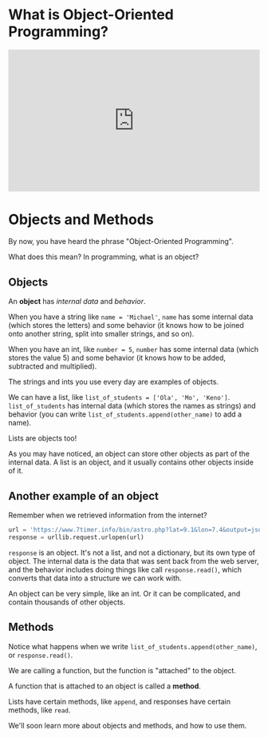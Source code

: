 # What is Object-Oriented Programming?

<div style="position: relative; padding-bottom: 56.25%; height: 0;"><iframe src="https://www.youtube.com/embed/GscjD5I1L-I?rel=0" title="YouTube video player" frameborder="0" allow="accelerometer; autoplay; clipboard-write; encrypted-media; gyroscope; picture-in-picture" allowfullscreen style="position: absolute; top: 0; left: 0; width: 100%; height: 100%;"></iframe></div>

# Objects and Methods

By now, you have heard the phrase "Object-Oriented Programming".

What does this mean? In programming, what is an object?

## Objects

An **object** has _internal data_ and _behavior_.

When you have a string like `name = 'Michael'`, `name` has some internal data (which stores the letters) and some behavior (it knows how to be joined onto another string, split into smaller strings, and so on).

When you have an int, like `number = 5`, `number` has some internal data (which stores the value 5) and some behavior (it knows how to be added, subtracted and multiplied).

The strings and ints you use every day are examples of objects.

We can have a list, like `list_of_students = ['Ola', 'Mo', 'Keno']`. `list_of_students` has internal data (which stores the names as strings) and behavior (you can write `list_of_students.append(other_name)` to add a name).

Lists are objects too!

As you may have noticed, an object can store other objects as part of the internal data. A list is an object, and it usually contains other objects inside of it.

## Another example of an object

Remember when we retrieved information from the internet?

```python
url = 'https://www.7timer.info/bin/astro.php?lat=9.1&lon=7.4&output=json'
response = urllib.request.urlopen(url)
```

`response` is an object. It's not a list, and not a dictionary, but its own type of object. The internal data is the data that was sent back from the web server, and the behavior includes doing things like call `response.read()`, which converts that data into a structure we can work with.

An object can be very simple, like an int. Or it can be complicated, and contain thousands of other objects.

## Methods

Notice what happens when we write `list_of_students.append(other_name)`, or `response.read()`.

We are calling a function, but the function is "attached" to the object.

A function that is attached to an object is called a **method**.

Lists have certain methods, like `append`, and responses have certain methods, like `read`.

We'll soon learn more about objects and methods, and how to use them.
